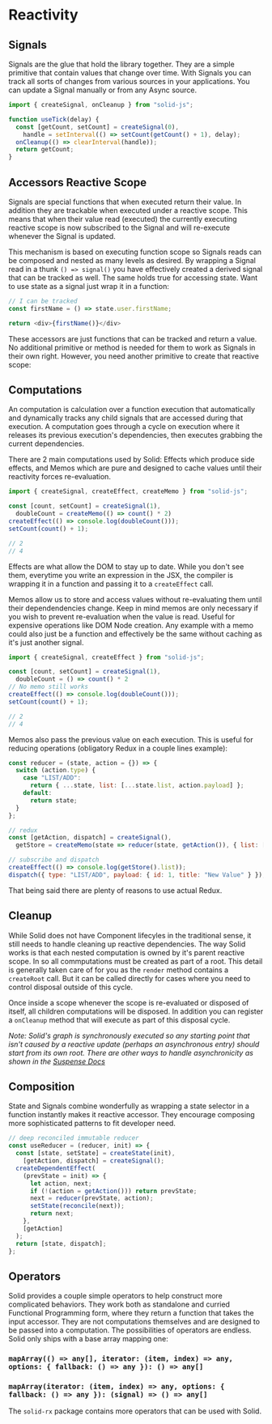 # Reactivity

## Signals

Signals are the glue that hold the library together. They are a simple primitive that contain values that change over time. With Signals you can track all sorts of changes from various sources in your applications. You can update a Signal manually or from any Async source.

```js
import { createSignal, onCleanup } from "solid-js";

function useTick(delay) {
  const [getCount, setCount] = createSignal(0),
    handle = setInterval(() => setCount(getCount() + 1), delay);
  onCleanup(() => clearInterval(handle));
  return getCount;
}
```

## Accessors Reactive Scope

Signals are special functions that when executed return their value. In addition they are trackable when executed under a reactive scope. This means that when their value read (executed) the currently executing reactive scope is now subscribed to the Signal and will re-execute whenever the Signal is updated.

This mechanism is based on executing function scope so Signals reads can be composed and nested as many levels as desired. By wrapping a Signal read in a thunk `() => signal()` you have effectively created a derived signal that can be tracked as well. The same holds true for accessing state. Want to use state as a signal just wrap it in a function:

```js
// I can be tracked
const firstName = () => state.user.firstName;

return <div>{firstName()}</div>
```

These accessors are just functions that can be tracked and return a value. No additional primitive or method is needed for them to work as Signals in their own right. However, you need another primitive to create that reactive scope:

## Computations

An computation is calculation over a function execution that automatically and dynamically tracks any child signals that are accessed during that execution. A computation goes through a cycle on execution where it releases its previous execution's dependencies, then executes grabbing the current dependencies.

There are 2 main computations used by Solid: Effects which produce side effects, and Memos which are pure and designed to cache values until their reactivity forces re-evaluation.

```js
import { createSignal, createEffect, createMemo } from "solid-js";

const [count, setCount] = createSignal(1),
  doubleCount = createMemo(() => count() * 2)
createEffect(() => console.log(doubleCount()));
setCount(count() + 1);

// 2
// 4
```
Effects are what allow the DOM to stay up to date. While you don't see them, everytime you write an expression in the JSX, the compiler is wrapping it in a function and passing it to a `createEffect` call.

Memos allow us to store and access values without re-evaluating them until their dependendencies change.
Keep in mind memos are only necessary if you wish to prevent re-evaluation when the value is read. Useful for expensive operations like DOM Node creation. Any example with a memo could also just be a function and effectively be the same without caching as it's just another signal.

```js
import { createSignal, createEffect } from "solid-js";

const [count, setCount] = createSignal(1),
  doubleCount = () => count() * 2
// No memo still works
createEffect(() => console.log(doubleCount()));
setCount(count() + 1);

// 2
// 4
```

Memos also pass the previous value on each execution. This is useful for reducing operations (obligatory Redux in a couple lines example):

```js
const reducer = (state, action = {}) => {
  switch (action.type) {
    case "LIST/ADD":
      return { ...state, list: [...state.list, action.payload] };
    default:
      return state;
  }
};

// redux
const [getAction, dispatch] = createSignal(),
  getStore = createMemo(state => reducer(state, getAction()), { list: [] });

// subscribe and dispatch
createEffect(() => console.log(getStore().list));
dispatch({ type: "LIST/ADD", payload: { id: 1, title: "New Value" } });
```

That being said there are plenty of reasons to use actual Redux.

## Cleanup

While Solid does not have Component lifecyles in the traditional sense, it still needs to handle cleaning up reactive dependencies. The way Solid works is that each nested computation is owned by it's parent reactive scope. In so all commputations must be created as part of a root. This detail is generally taken care of for you as the `render` method contains a `createRoot` call. But it can be called directly for cases where you need to control disposal outside of this cycle.

Once inside a scope whenever the scope is re-evaluated or disposed of itself, all children computations will be disposed. In addition you can register a `onCleanup` method that will execute as part of this disposal cycle.

*Note: Solid's graph is synchronously executed so any starting point that isn't caused by a reactive update (perhaps an asynchronous entry) should start from its own root. There are other ways to handle asynchronicity as shown in the [Suspense Docs](./supense.md)*

## Composition

State and Signals combine wonderfully as wrapping a state selector in a function instantly makes it reactive accessor. They encourage composing more sophisticated patterns to fit developer need.

```js
// deep reconciled immutable reducer
const useReducer = (reducer, init) => {
  const [state, setState] = createState(init),
    [getAction, dispatch] = createSignal();
  createDependentEffect(
    (prevState = init) => {
      let action, next;
      if (!(action = getAction())) return prevState;
      next = reducer(prevState, action);
      setState(reconcile(next));
      return next;
    },
    [getAction]
  );
  return [state, dispatch];
};
```

## Operators

Solid provides a couple simple operators to help construct more complicated behaviors. They work both as standalone and curried Functional Programming form, where they return a function that takes the input accessor. They are not computations themselves and are designed to be passed into a computation. The possibilities of operators are endless. Solid only ships with a base array mapping one:

### `mapArray(() => any[], iterator: (item, index) => any, options: { fallback: () => any }): () => any[]`

### `mapArray(iterator: (item, index) => any, options: { fallback: () => any }): (signal) => () => any[]`

The `solid-rx` package contains more operators that can be used with Solid.
